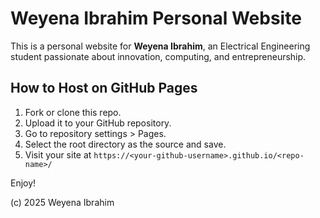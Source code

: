
# Weyena Ibrahim Personal Website

This is a personal website for **Weyena Ibrahim**, an Electrical Engineering student passionate about innovation, computing, and entrepreneurship.

## How to Host on GitHub Pages

1. Fork or clone this repo.
2. Upload it to your GitHub repository.
3. Go to repository settings > Pages.
4. Select the root directory as the source and save.
5. Visit your site at `https://<your-github-username>.github.io/<repo-name>/`

Enjoy!

(c) 2025 Weyena Ibrahim
